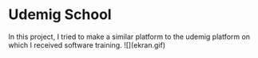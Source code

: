 <h1> Udemig School  </h1>
 In this project, I tried to make a similar platform to the udemig platform on which I received software training. 
![](ekran.gif)
